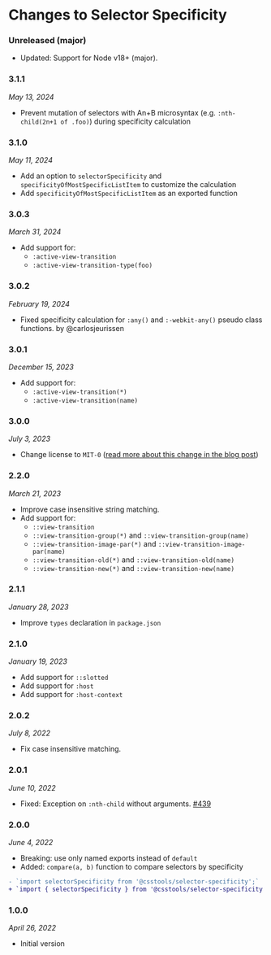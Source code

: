 # Changes to Selector Specificity

### Unreleased (major)

- Updated: Support for Node v18+ (major).

### 3.1.1

_May 13, 2024_

- Prevent mutation of selectors with An+B microsyntax (e.g. `:nth-child(2n+1 of .foo)`) during specificity calculation

### 3.1.0

_May 11, 2024_

- Add an option to `selectorSpecificity` and `specificityOfMostSpecificListItem` to customize the calculation
- Add `specificityOfMostSpecificListItem` as an exported function

### 3.0.3

_March 31, 2024_

- Add support for:
	- `:active-view-transition`
	- `:active-view-transition-type(foo)`

### 3.0.2

_February 19, 2024_

- Fixed specificity calculation for `:any()` and `:-webkit-any()` pseudo class functions. by @carlosjeurissen

### 3.0.1

_December 15, 2023_

- Add support for:
	- `:active-view-transition(*)`
	- `:active-view-transition(name)`

### 3.0.0

_July 3, 2023_

- Change license to `MIT-0` ([read more about this change in the blog post](https://preset-env.cssdb.org/blog/license-change/))

### 2.2.0

_March 21, 2023_

- Improve case insensitive string matching.
- Add support for:
	- `::view-transition`
	- `::view-transition-group(*)` and `::view-transition-group(name)`
	- `::view-transition-image-par(*)` and `::view-transition-image-par(name)`
	- `::view-transition-old(*)` and `::view-transition-old(name)`
	- `::view-transition-new(*)` and `::view-transition-new(name)`

### 2.1.1

_January 28, 2023_

- Improve `types` declaration in `package.json`

### 2.1.0

_January 19, 2023_

- Add support for `::slotted`
- Add support for `:host`
- Add support for `:host-context`

### 2.0.2

_July 8, 2022_

- Fix case insensitive matching.

### 2.0.1

_June 10, 2022_

- Fixed: Exception on `:nth-child` without arguments. [#439](https://github.com/csstools/postcss-plugins/issues/439)

### 2.0.0

_June 4, 2022_

- Breaking: use only named exports instead of `default`
- Added: `compare(a, b)` function to compare selectors by specificity

```diff
- `import selectorSpecificity from '@csstools/selector-specificity';`
+ `import { selectorSpecificity } from '@csstools/selector-specificity';`
```

### 1.0.0

_April 26, 2022_

- Initial version
